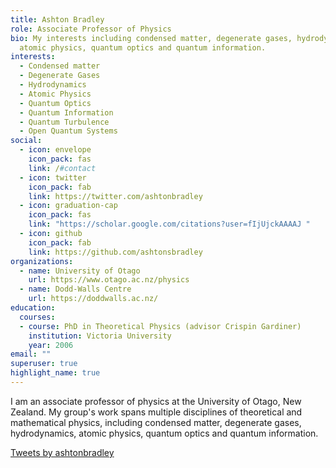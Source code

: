```yaml
---
title: Ashton Bradley
role: Associate Professor of Physics
bio: My interests including condensed matter, degenerate gases, hydrodynamics,
  atomic physics, quantum optics and quantum information.
interests:
  - Condensed matter
  - Degenerate Gases
  - Hydrodynamics
  - Atomic Physics
  - Quantum Optics
  - Quantum Information
  - Quantum Turbulence
  - Open Quantum Systems
social:
  - icon: envelope
    icon_pack: fas
    link: /#contact
  - icon: twitter
    icon_pack: fab
    link: https://twitter.com/ashtonbradley
  - icon: graduation-cap
    icon_pack: fas
    link: "https://scholar.google.com/citations?user=fIjUjckAAAAJ "
  - icon: github
    icon_pack: fab
    link: https://github.com/ashtonsbradley
organizations:
  - name: University of Otago
    url: https://www.otago.ac.nz/physics
  - name: Dodd-Walls Centre
    url: https://doddwalls.ac.nz/
education:
  courses:
  - course: PhD in Theoretical Physics (advisor Crispin Gardiner)
    institution: Victoria University
    year: 2006
email: ""
superuser: true
highlight_name: true
---
```

I am an associate professor of physics at the University of Otago, New Zealand. My group's work spans multiple disciplines of theoretical and mathematical physics, including condensed matter, degenerate gases, hydrodynamics, atomic physics, quantum optics and quantum information.

<a class="twitter-timeline" data-width="500" data-height="600" href="https://twitter.com/ashtonbradley?ref_src=twsrc%5Etfw">Tweets by ashtonbradley</a> <script async src="https://platform.twitter.com/widgets.js" charset="utf-8"></script>